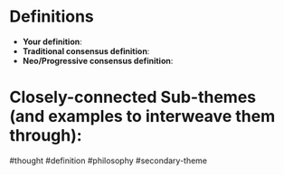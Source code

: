 # Definitions
- **Your definition**:
- **Traditional consensus definition**:
- **Neo/Progressive consensus definition**:

# Closely-connected Sub-themes (and examples to interweave them through):




#thought #definition #philosophy #secondary-theme













